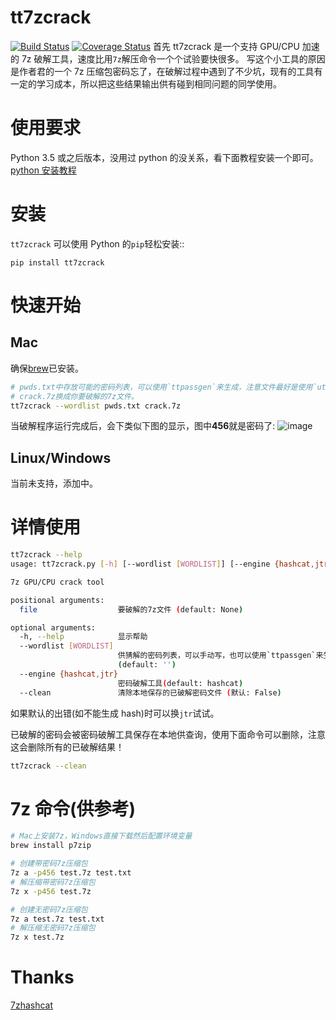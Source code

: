 # tt7zcrack

[![Build Status](https://travis-ci.org/tp7309/tt7zcrack.svg?branch=master)](https://travis-ci.org/tp7309/tt7zcrack)
[![Coverage Status](https://coveralls.io/repos/github/tp7309/tt7zcrack/badge.svg?branch=master)](https://coveralls.io/github/tp7309/tt7zcrack?branch=master)
首先 tt7zcrack 是一个支持 GPU/CPU 加速的 7z 破解工具，速度比用`7z`解压命令一个个试验要快很多。
写这个小工具的原因是作者君的一个 7z 压缩包密码忘了，在破解过程中遇到了不少坑，现有的工具有一定的学习成本，所以把这些结果输出供有碰到相同问题的同学使用。

# 使用要求

Python 3.5 或之后版本，没用过 python 的没关系，看下面教程安装一个即可。
[python 安装教程](https://www.runoob.com/python3/python3-install.html)

# 安装

`tt7zcrack` 可以使用 Python 的`pip`轻松安装::

```
pip install tt7zcrack
```

# 快速开始

## Mac

确保[brew](https://brew.sh/index_zh-cn)已安装。

```bash
# pwds.txt中存放可能的密码列表，可以使用`ttpassgen`来生成，注意文件最好是使用`utf-8`编码。
# crack.7z换成你要破解的7z文件。
tt7zcrack --wordlist pwds.txt crack.7z
```

当破解程序运行完成后，会下类似下图的显示，图中**456**就是密码了:
![image](https://github.com/tp7309/TinkerQuickIntegration/blob/master/images/testDir.png)

## Linux/Windows

当前未支持，添加中。

# 详情使用

```bash
tt7zcrack --help
usage: tt7zcrack.py [-h] [--wordlist [WORDLIST]] [--engine {hashcat,jtr}] [--clean] [file]

7z GPU/CPU crack tool

positional arguments:
  file                  要破解的7z文件 (default: None)

optional arguments:
  -h, --help            显示帮助
  --wordlist [WORDLIST]
                        供猜解的密码列表，可以手动写，也可以使用`ttpassgen`来生成，编译最好是"utf-8"
                        (default: '')
  --engine {hashcat,jtr}
                        密码破解工具(default: hashcat)
  --clean               清除本地保存的已破解密码文件 (默认: False)
```

如果默认的出错(如不能生成 hash)时可以换`jtr`试试。

已破解的密码会被密码破解工具保存在本地供查询，使用下面命令可以删除，注意这会删除所有的已破解结果！

```bash
tt7zcrack --clean
```

# 7z 命令(供参考)

```bash
# Mac上安装7z，Windows直接下载然后配置环境变量
brew install p7zip

# 创建带密码7z压缩包
7z a -p456 test.7z test.txt
# 解压缩带密码7z压缩包
7z x -p456 test.7z

# 创建无密码7z压缩包
7z a test.7z test.txt
# 解压缩无密码7z压缩包
7z x test.7z
```

# Thanks

[7zhashcat](https://github.com/philsmd/7z2hashcat)
